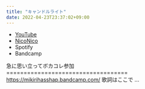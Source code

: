 ```yaml
---
title: "キャンドルライト"
date: 2022-04-23T23:37:02+09:00
---
```


- [YouTube](https://www.youtube.com/watch?ICODhcGJ_B4)
- [NicoNico](https://nico.ms/sm40364943)
- Spotify
- Bandcamp

急に思い立ってボカコレ参加 =================================== https://mikirihasshap.bandcamp.com/ 歌詞はここで ...